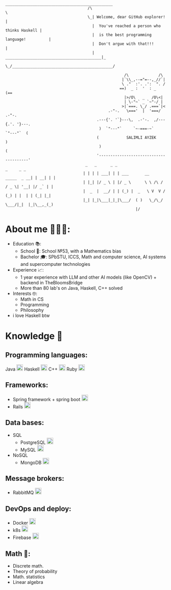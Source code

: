 ```
                                     _______________________________________________
                                    /\                                              \
                                    \_| Welcome, dear GitHub explorer!              |
                                      |  You've reached a person who thinks Haskell |
                                      |  is the best programming language!          |
                                      |  Don't argue with that!!!                   |
                                      |   __________________________________________|_
                                       \_/____________________________________________/

                                                    /\             /\
                                                   |`\\_,--="=--,_//`|
                                                   \ ."  :'. .':  ". /
                                                  ==)  _ :  '  : _  (==
                                                    |>/O\   _   /O\<|
                                                    | \-"~` _ `~"-/ |   
                                                   >|`===. \_/ .===`|<
                                             .-"-.   \==='  |  '===/   .-"-.
                                        .---{'. '`}---\,  .-'-.  ,/---{.'. '}---.
                                         )  `"---"`     `~-===-~`     `"---"`  (
                                        (            SALIMLI AYZEK            )
                                         )                                     (
                                        '---------------------------------------'
                                   _   _      _ _                                _     _ _ 
                                  | | | | ___| | | ___       __      _____  _ __| | __| | |
                                  | |_| |/ _ \ | |/ _ \      \ \ /\ / / _ \| '__| |/ _` | |
                                  |  _  |  __/ | | (_) |  _   \ V  V / (_) | |  | | (_| |_|
                                  |_| |_|\___|_|_|\___/  ( )   \_/\_/ \___/|_|  |_|\__,_(_)
                                                         |/
```
# About me 👨🏻‍💻:
  - Education 📚: 
    - School 🏫: School №53, with a Mathematics bias  
    - Bachelor 🎓: SPbSTU, ICCS, Math and computer science, AI systems and supercomputer technologies 
  - Experience 📈:
    - 1 year experience with LLM and other AI models (like OpenCV) + backend in TheBloomsBridge
    - More than 80 lab's on Java, Haskell, C++ solved
  - Interests 🤓:
    - Math in CS
    - Programming
    - Philosophy
   - i love Haskell btw
# Knowledge 🧠
## Programming languages: 
Java <img src="https://cdn.jsdelivr.net/gh/devicons/devicon/icons/java/java-original.svg" height="20"/>
Haskell <img src="https://cdn.jsdelivr.net/gh/devicons/devicon/icons/haskell/haskell-original.svg" height="20"/> 
C++ <img src="https://cdn.jsdelivr.net/gh/devicons/devicon/icons/cplusplus/cplusplus-original.svg" height="20"/>
Ruby <img src="https://cdn.jsdelivr.net/gh/devicons/devicon/icons/ruby/ruby-original.svg" height="20"/> 
## Frameworks: 
 - Spring framework + spring boot <img src="https://cdn.jsdelivr.net/gh/devicons/devicon/icons/spring/spring-original.svg" height="20"/>
 - Rails <img src="https://cdn.jsdelivr.net/gh/devicons/devicon/icons/rails/rails-original-wordmark.svg" height="20"/> 
## Data bases: 
  - SQL
    - PostgreSQL <img src="https://cdn.jsdelivr.net/gh/devicons/devicon/icons/postgresql/postgresql-original.svg" height="20"/> 
    - MySQL <img src="https://cdn.jsdelivr.net/gh/devicons/devicon/icons/mysql/mysql-original.svg" height="20"/> 
  - NoSQL
    - MongoDB <img src="https://cdn.jsdelivr.net/gh/devicons/devicon/icons/mongodb/mongodb-original.svg" height="20"/> 
## Message brokers:
  - RabbitMQ <img src="https://cdn.jsdelivr.net/gh/devicons/devicon/icons/rabbitmq/rabbitmq-original.svg" height="20"/> 
## DevOps and deploy:
  - Docker <img src="https://cdn.jsdelivr.net/gh/devicons/devicon/icons/docker/docker-original.svg" height="20"/> 
  - k8s <img src="https://cdn.jsdelivr.net/gh/devicons/devicon/icons/kubernetes/kubernetes-plain.svg" height="20"/> 
  - Firebase <img src="https://cdn.jsdelivr.net/gh/devicons/devicon/icons/firebase/firebase-plain.svg" height="20"/> 
## Math 🧮:
  - Discrete math.
  - Theory of probability
  - Math. statistics
  - Linear algebra 

  
